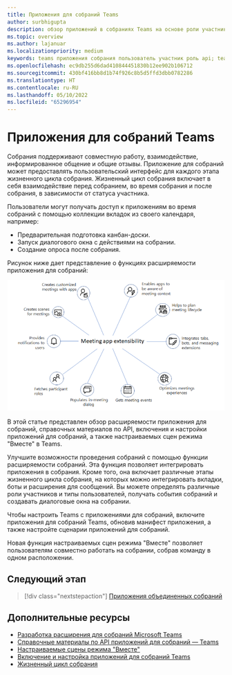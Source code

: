 ```yaml
---
title: Приложения для собраний Teams
author: surbhigupta
description: обзор приложений в собраниях Teams на основе роли участника и пользователя
ms.topic: overview
ms.author: lajanuar
ms.localizationpriority: medium
keywords: teams приложения собрания пользователь участник роль api; teams apps meetings user participant role api
ms.openlocfilehash: ec9db255d6dad410844451830b12ee902b106712
ms.sourcegitcommit: 430bf416bb8d1b74f926c8b5d5ffd3dbb0782286
ms.translationtype: HT
ms.contentlocale: ru-RU
ms.lasthandoff: 05/10/2022
ms.locfileid: "65296954"
---
```

# <a name="apps-for-teams-meetings"></a>Приложения для собраний Teams

Собрания поддерживают совместную работу, взаимодействие, информированное общение и общие отзывы. Приложение для собраний может предоставлять пользовательский интерфейс для каждого этапа жизненного цикла собрания. Жизненный цикл собрания включает в себя взаимодействие перед собранием, во время собрания и после собрания, в зависимости от статуса участника.

Пользователи могут получать доступ к приложениям во время собраний с помощью коллекции вкладок из своего календаря, например:

* Предварительная подготовка канбан-доски.
* Запуск диалогового окна с действиями на собрании.
* Создание опроса после собрания.

Рисунок ниже дает представление о функциях расширяемости приложения для собраний:

![Расширяемость приложения для собраний](../assets/images/apps-in-meetings/meetingappextensibility.png)

В этой статье представлен обзор расширяемости приложения для собраний, справочных материалов по API, включения и настройки приложений для собраний, а также настраиваемых сцен режима "Вместе" в Teams.

Улучшите возможности проведения собраний с помощью функции расширяемости собраний. Эта функция позволяет интегрировать приложения в собрания. Кроме того, она включает различные этапы жизненного цикла собрания, на которых можно интегрировать вкладки, боты и расширения для сообщений. Вы можете определять различные роли участников и типы пользователей, получать события собраний и создавать диалоговые окна на собрании.

Чтобы настроить Teams с приложениями для собраний, включите приложения для собраний Teams, обновив манифест приложения, а также настройте сценарии приложений для собраний.

Новая функция настраиваемых сцен режима "Вместе" позволяет пользователям совместно работать на собрании, собрав команду в одном расположении.

## <a name="next-step"></a>Следующий этап

> [!div class="nextstepaction"]
> [Приложения объединенных собраний](meeting-app-extensibility.md)

## <a name="see-also"></a>Дополнительные ресурсы

* [Разработка расширения для собраний Microsoft Teams](~/apps-in-teams-meetings/design/designing-apps-in-meetings.md)
* [Справочные материалы по API приложений для собраний — Teams](~/apps-in-teams-meetings/api-references.md)
* [Настраиваемые сцены режима "Вместе"](~/apps-in-teams-meetings/teams-together-mode.md)
* [Включение и настройка приложений для собраний Teams](~/apps-in-teams-meetings/enable-and-configure-your-app-for-teams-meetings.md)
* [Жизненный цикл собрания](meeting-app-extensibility.md#meeting-lifecycle)
